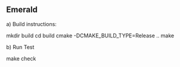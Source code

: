 Emerald
-------


a) Build instructions:

mkdir build
cd build
cmake -DCMAKE_BUILD_TYPE=Release ..
make


b) Run Test

make check
